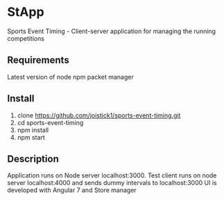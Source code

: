 # StApp

Sports Event Timing - Client-server application for managing the running competitions

## Requirements

Latest version of node
npm packet manager

## Install

1. clone https://github.com/joistick1/sports-event-timing.git
2. cd sports-event-timing
3. npm install
4. npm start

## Description

Application runs on Node server localhost:3000.
Test client runs on node server localhost:4000 and sends dummy intervals to localhost:3000
UI is developed with Angular 7 and Store manager


